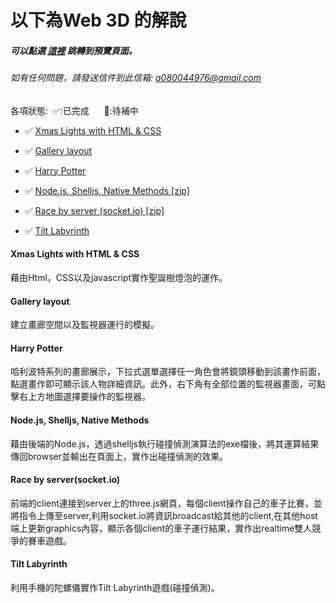 # 以下為Web 3D 的解說
   ##### 可以點選 [這裡](https://yuyeh.github.io/Web3D/index.html) 跳轉到預覽頁面。
   ###### 如有任何問題，請發送信件到此信箱: a080044976@gmail.com

   各項狀態:&nbsp;&nbsp;✅:已完成&nbsp;&nbsp;&nbsp;&nbsp;&nbsp; 🔄:待補中

 * ✅ [Xmas Lights with HTML & CSS](https://yuyeh.github.io/Web3D/ChristmasTree.html)

 * ✅ [Gallery layout](https://yuyeh.github.io/Web3D/Gallery.html)

 * ✅ [Harry Potter](https://yuyeh.github.io/Web3D/Gallery_Ver2.0.html)

 * ✅ <a href="https://yuyeh.github.io/Web3D/CircleRectCollisionByServer.zip" download="CircleRectCollisionByServer.zip">Node.js, Shelljs, Native Methods [zip]</a>

 * ✅ <a href="https://yuyeh.github.io/Web3D/RaceByServer.zip" download="RaceByServer.zip">Race by server (socket.io) [zip]</a>

 * ✅ [Tilt Labyrinth](https://yuyeh.github.io/Web3D/TiltLabyrinth.html)

#### Xmas Lights with HTML & CSS

藉由Html，CSS以及javascript實作聖誕樹燈泡的運作。

#### Gallery layout

建立畫廊空間以及監視器運行的模擬。

#### Harry Potter

哈利波特系列的畫廊展示，下拉式選單選擇任一角色會將鏡頭移動到該畫作前面，點選畫作即可顯示該人物詳細資訊。此外，右下角有全部位置的監視器畫面，可點擊右上方地圖選擇要操作的監視器。

#### Node.js, Shelljs, Native Methods

藉由後端的Node.js，透過shelljs執行碰撞偵測演算法的exe檔後，將其運算結果傳回browser並輸出在頁面上，實作出碰撞偵測的效果。

#### Race by server(socket.io)

前端的client連接到server上的three.js網頁，每個client操作自己的車子比賽，並將指令上傳至server,利用socket.io將資訊broadcast給其他的client,在其他host端上更新graphics內容，顯示各個client的車子運行結果，實作出realtime雙人競爭的賽車遊戲。


#### Tilt Labyrinth

利用手機的陀螺儀實作Tilt Labyrinth遊戲(碰撞偵測)。